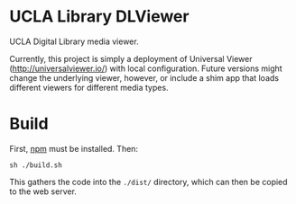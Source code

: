 # UCLA Library DLViewer

UCLA Digital Library media viewer.

Currently, this project is simply a deployment of Universal Viewer (http://universalviewer.io/) with local configuration. Future versions might change the underlying viewer, however, or include a shim app that loads different viewers for different media types.

# Build

First, [npm]() must be installed. Then:

```
sh ./build.sh
```

This gathers the code into the `./dist/` directory, which can then be copied to the web server.
